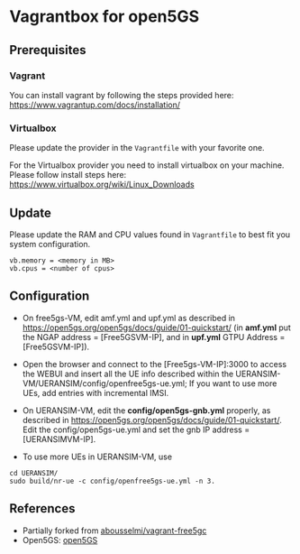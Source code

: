 # Vagrantbox for open5GS

## Prerequisites

### Vagrant

You can install vagrant by following the steps provided here: https://www.vagrantup.com/docs/installation/

### Virtualbox

Please update the provider in the `Vagrantfile` with your favorite one.

For the Virtualbox provider you need to install virtualbox on your machine. Please follow install steps here: https://www.virtualbox.org/wiki/Linux_Downloads


## Update

Please update the RAM and CPU values found in `Vagrantfile` to best fit you system configuration.

```console
vb.memory = <memory in MB>
vb.cpus = <number of cpus>
```

## Configuration

* On free5gs-VM, edit amf.yml and upf.yml as described in https://open5gs.org/open5gs/docs/guide/01-quickstart/ (in **amf.yml** put the NGAP address = [Free5GSVM-IP], and in **upf.yml** GTPU Address = [Free5GSVM-IP]).


* Open the browser and connect to the [Free5gs-VM-IP]:3000 to access the WEBUI and insert all the UE info described within the UERANSIM-VM/UERANSIM/config/openfree5gs-ue.yml; If you want to use more UEs, add entries with incremental IMSI.


* On UERANSIM-VM, edit the **config/open5gs-gnb.yml** properly, as described in https://open5gs.org/open5gs/docs/guide/01-quickstart/. Edit the config/open5gs-ue.yml and set the gnb IP address = [UERANSIMVM-IP].
* To use more UEs in UERANSIM-VM, use 
```console
cd UERANSIM/
sudo build/nr-ue -c config/openfree5gs-ue.yml -n 3.
```

## References
* Partially forked from [abousselmi/vagrant-free5gc](https://github.com/abousselmi/vagrant-free5gc)
* Open5GS: [open5GS](https://github.com/open5gs/open5gs)
